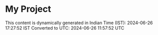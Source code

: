# My Project

This content is dynamically generated in Indian Time (IST): 2024-06-26 17:27:52 IST
Converted to UTC: 2024-06-26 11:57:52 UTC
